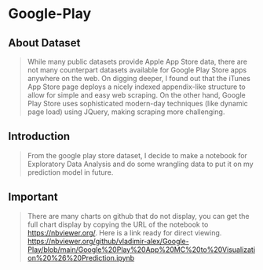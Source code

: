# Google-Play

## About Dataset

> While many public datasets provide Apple App Store data, there are not many counterpart datasets available for Google Play Store apps anywhere on the web. On digging deeper, I found out that the iTunes App Store page deploys a nicely indexed appendix-like structure to allow for simple and easy web scraping. On the other hand, Google Play Store uses sophisticated modern-day techniques (like dynamic page load) using JQuery, making scraping more challenging.

## Introduction

> From the google play store dataset, I decide to make a notebook for Exploratory Data Analysis and do some wrangling data to put it on my prediction model in future.

## Important

> There are many charts on github that do not display, you can get the full chart display by copying the URL of the notebook to https://nbviewer.org/.
> Here is a link ready for direct viewing.
> https://nbviewer.org/github/vladimir-alex/Google-Play/blob/main/Google%20Play%20App%20MC%20to%20Visualization%20%26%20Prediction.ipynb
